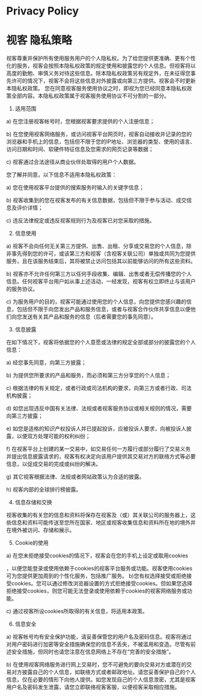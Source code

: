 # Privacy Policy
# 视客 隐私策略

视客尊重并保护所有使用服务用户的个人隐私权。为了给您提供更准确、更有个性化的服务，视客会按照本隐私权政策的规定使用和披露您的个人信息。但视客将以高度的勤勉、审慎义务对待这些信息。除本隐私权政策另有规定外，在未征得您事先许可的情况下，视客不会将这些信息对外披露或向第三方提供。视客会不时更新本隐私权政策。 您在同意视客服务使用协议之时，即视为您已经同意本隐私权政策全部内容。本隐私权政策属于视客服务使用协议不可分割的一部分。 

1. 适用范围 

a) 在您注册视客帐号时，您根据视客要求提供的个人注册信息； 

b) 在您使用视客网络服务，或访问视客平台网页时，视客自动接收并记录的您的浏览器和手机上的信息，包括但不限于您的IP地址、浏览器的类型、使用的语言、访问日期和时间、软硬件特征信息及您需求的网页记录等数据； 

c) 视客通过合法途径从商业伙伴处取得的用户个人数据。 

您了解并同意，以下信息不适用本隐私权政策： 

a) 您在使用视客平台提供的搜索服务时输入的关键字信息； 

b) 视客收集到的您在视客发布的有关信息数据，包括但不限于参与活动、成交信息及评价详情； 

c) 违反法律规定或违反视客规则行为及视客已对您采取的措施。 

2. 信息使用 

a) 视客不会向任何无关第三方提供、出售、出租、分享或交易您的个人信息，除非事先得到您的许可，或该第三方和视客（含视客关联公司）单独或共同为您提供服务，且在该服务结束后，其将被禁止访问包括其以前能够访问的所有这些资料。 

b) 视客亦不允许任何第三方以任何手段收集、编辑、出售或者无偿传播您的个人信息。任何视客平台用户如从事上述活动，一经发现，视客有权立即终止与该用户的服务协议。 

c) 为服务用户的目的，视客可能通过使用您的个人信息，向您提供您感兴趣的信息，包括但不限于向您发出产品和服务信息，或者与视客合作伙伴共享信息以便他们向您发送有关其产品和服务的信息（后者需要您的事先同意）。 

3. 信息披露 

在如下情况下，视客将依据您的个人意愿或法律的规定全部或部分的披露您的个人信息： 

a) 经您事先同意，向第三方披露； 

b) 为提供您所要求的产品和服务，而必须和第三方分享您的个人信息； 

c) 根据法律的有关规定，或者行政或司法机构的要求，向第三方或者行政、司法机构披露；

d) 如您出现违反中国有关法律、法规或者视客服务协议或相关规则的情况，需要向第三方披露； 

e) 如您是适格的知识产权投诉人并已提起投诉，应被投诉人要求，向被投诉人披露，以便双方处理可能的权利纠纷；

f) 在视客平台上创建的某一交易中，如交易任何一方履行或部分履行了交易义务并提出信息披露请求的，视客有权决定向该用户提供其交易对方的联络方式等必要信息，以促成交易的完成或纠纷的解决。 

g) 其它视客根据法律、法规或者网站政策认为合适的披露。 

h) 视客内部的全球排行榜披露。 

4. 信息存储和交换 

视客收集的有关您的信息和资料将保存在视客及（或）其关联公司的服务器上，这些信息和资料可能传送至您所在国家、地区或视客收集信息和资料所在地的境外并在境外被访问、存储和展示。 

5. Cookie的使用 

a) 在您未拒绝接受cookies的情况下，视客会在您的手机上设定或取用cookies

，以便您能登录或使用依赖于cookies的视客平台服务或功能。视客使用cookies可为您提供更加周到的个性化服务，包括推广服务。  b)您有权选择接受或拒绝接受cookies。您可以通过修改浏览器设置的方式拒绝接受cookies。但如果您选择拒绝接受cookies，则您可能无法登录或使用依赖于cookies的视客网络服务或功能。 

c) 通过视客所设cookies所取得的有关信息，将适用本政策。 

6. 信息安全 

a) 视客帐号均有安全保护功能，请妥善保管您的用户名及密码信息。视客将通过对用户密码进行加密等安全措施确保您的信息不丢失，不被滥用和变造。尽管有前述安全措施，但同时也请您注意在信息网络上不存在“完善的安全措施”。 

b) 在使用视客网络服务进行网上交易时，您不可避免的要向交易对方或潜在的交易对方披露自己的个人信息，如联络方式或者邮政地址。请您妥善保护自己的个人信息，仅在必要的情形下向他人提供。如您发现自己的个人信息泄密，尤其是视客用户名及密码发生泄露，请您立即联络视客客服，以便视客采取相应措施。
